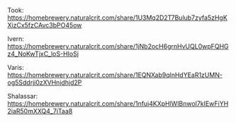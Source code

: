 Took:
https://homebrewery.naturalcrit.com/share/1U3Mq2D2T7Bulub7zyfa5zHgKXizCx5fzCAvc3bPO45ow

Ivern:
https://homebrewery.naturalcrit.com/share/1jNb2ocH6grnHvUQL0wpFQHGz4_NoKwTjxC_loS-HIoSj

Varis:
https://homebrewery.naturalcrit.com/share/1EQNXab9qlnHdYEaR1zUMN-og5Sddrji0zXVHnjdhjd2P

Shalassar:
https://homebrewery.naturalcrit.com/share/1nfuj4KXpHlWlBnwoI7kIEwFiYH2iaR50mXXQ4_7iTaa8
